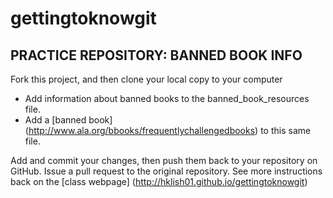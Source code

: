 # gettingtoknowgit

PRACTICE REPOSITORY: BANNED BOOK INFO
------

Fork this project, and then clone your local copy to your computer

* Add information about banned books to the banned_book_resources file.
* Add a [banned book] (http://www.ala.org/bbooks/frequentlychallengedbooks) to this same file.

Add and commit your changes, then push them back to your repository on GitHub. Issue a pull request to the original repository. See more instructions back on the [class webpage] (http://hklish01.github.io/gettingtoknowgit)


